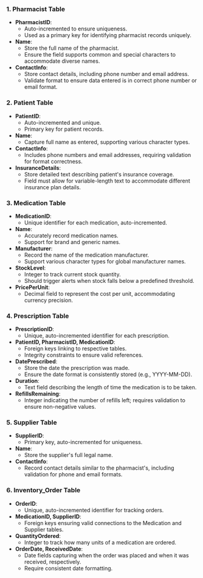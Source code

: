### 1\. **Pharmacist Table**

*   **PharmacistID**:
    *   Auto-incremented to ensure uniqueness.
    *   Used as a primary key for identifying pharmacist records uniquely.
*   **Name**:
    *   Store the full name of the pharmacist.
    *   Ensure the field supports common and special characters to accommodate diverse names.
*   **ContactInfo**:
    *   Store contact details, including phone number and email address.
    *   Validate format to ensure data entered is in correct phone number or email format.

### 2\. **Patient Table**

*   **PatientID**:
    *   Auto-incremented and unique.
    *   Primary key for patient records.
*   **Name**:
    *   Capture full name as entered, supporting various character types.
*   **ContactInfo**:
    *   Includes phone numbers and email addresses, requiring validation for format correctness.
*   **InsuranceDetails**:
    *   Store detailed text describing patient's insurance coverage.
    *   Field must allow for variable-length text to accommodate different insurance plan details.

### 3\. **Medication Table**

*   **MedicationID**:
    *   Unique identifier for each medication, auto-incremented.
*   **Name**:
    *   Accurately record medication names.
    *   Support for brand and generic names.
*   **Manufacturer**:
    *   Record the name of the medication manufacturer.
    *   Support various character types for global manufacturer names.
*   **StockLevel**:
    *   Integer to track current stock quantity.
    *   Should trigger alerts when stock falls below a predefined threshold.
*   **PricePerUnit**:
    *   Decimal field to represent the cost per unit, accommodating currency precision.

### 4\. **Prescription Table**

*   **PrescriptionID**:
    *   Unique, auto-incremented identifier for each prescription.
*   **PatientID, PharmacistID, MedicationID**:
    *   Foreign keys linking to respective tables.
    *   Integrity constraints to ensure valid references.
*   **DatePrescribed**:
    *   Store the date the prescription was made.
    *   Ensure the date format is consistently stored (e.g., YYYY-MM-DD).
*   **Duration**:
    *   Text field describing the length of time the medication is to be taken.
*   **RefillsRemaining**:
    *   Integer indicating the number of refills left; requires validation to ensure non-negative values.

### 5\. **Supplier Table**

*   **SupplierID**:
    *   Primary key, auto-incremented for uniqueness.
*   **Name**:
    *   Store the supplier's full legal name.
*   **ContactInfo**:
    *   Record contact details similar to the pharmacist's, including validation for phone and email formats.

### 6\. **Inventory\_Order Table**

*   **OrderID**:
    *   Unique, auto-incremented identifier for tracking orders.
*   **MedicationID, SupplierID**:
    *   Foreign keys ensuring valid connections to the Medication and Supplier tables.
*   **QuantityOrdered**:
    *   Integer to track how many units of a medication are ordered.
*   **OrderDate, ReceivedDate**:
    *   Date fields capturing when the order was placed and when it was received, respectively.
    *   Require consistent date formatting.
